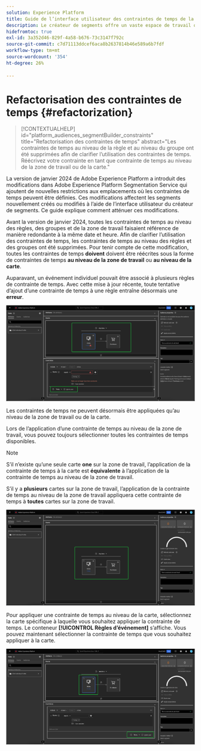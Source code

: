 ```yaml
---
solution: Experience Platform
title: Guide de l’interface utilisateur des contraintes de temps de la segmentation refactorisées
description: Le créateur de segments offre un vaste espace de travail qui vous permet d’interagir avec les éléments de données de profil. L’espace de travail fournit des commandes intuitives pour la création et la modification de règles, telles que le glisser-déposer de mosaïques utilisées pour représenter les propriétés des données.
hidefromtoc: true
exl-id: 3a352d46-829f-4a58-b676-73c3147f792c
source-git-commit: c7d71113ddcef6aca8b2637814b46e589a6b7fdf
workflow-type: tm+mt
source-wordcount: '354'
ht-degree: 26%

---
```


# Refactorisation des contraintes de temps {#refactorization}

>[!CONTEXTUALHELP]
>id="platform_audiences_segmentBuilder_constraints"
>title="Refactorisation des contraintes de temps"
>abstract="Les contraintes de temps au niveau de la règle et au niveau du groupe ont été supprimées afin de clarifier l’utilisation des contraintes de temps. Réécrivez votre contrainte en tant que contrainte de temps au niveau de la zone de travail ou de la carte."

La version de janvier 2024 de Adobe Experience Platform a introduit des modifications dans Adobe Experience Platform Segmentation Service qui ajoutent de nouvelles restrictions aux emplacements où les contraintes de temps peuvent être définies. Ces modifications affectent les segments nouvellement créés ou modifiés à l’aide de l’interface utilisateur du créateur de segments. Ce guide explique comment atténuer ces modifications.

Avant la version de janvier 2024, toutes les contraintes de temps au niveau des règles, des groupes et de la zone de travail faisaient référence de manière redondante à la même date et heure. Afin de clarifier l’utilisation des contraintes de temps, les contraintes de temps au niveau des règles et des groupes ont été supprimées. Pour tenir compte de cette modification, toutes les contraintes de temps **doivent** doivent être réécrites sous la forme de contraintes de temps **au niveau de la zone de travail** ou **au niveau de la carte**.

Auparavant, un événement individuel pouvait être associé à plusieurs règles de contrainte de temps. Avec cette mise à jour récente, toute tentative d’ajout d’une contrainte de temps à une règle entraîne désormais une **erreur**.

![La contrainte de temps au niveau de la règle est mise en surbrillance. L’erreur qui se produit ensuite est également mise en surbrillance. ](../images/ui/segment-refactoring/rule-time-constraint.png)

Les contraintes de temps ne peuvent désormais être appliquées qu’au niveau de la zone de travail ou de la carte.

Lors de l’application d’une contrainte de temps au niveau de la zone de travail, vous pouvez toujours sélectionner toutes les contraintes de temps disponibles.

>[!NOTE]
>
>S’il n’existe qu’une seule carte **one** sur la zone de travail, l’application de la contrainte de temps à la carte est **équivalente** à l’application de la contrainte de temps au niveau de la zone de travail.
>
>S’il y a **plusieurs** cartes sur la zone de travail, l’application de la contrainte de temps au niveau de la zone de travail appliquera cette contrainte de temps à **toutes** cartes sur la zone de travail.

![La contrainte de temps au niveau de la zone de travail est mise en surbrillance.](../images/ui/segment-refactoring/canvas-time-constraint.png)

Pour appliquer une contrainte de temps au niveau de la carte, sélectionnez la carte spécifique à laquelle vous souhaitez appliquer la contrainte de temps. Le conteneur **[!UICONTROL Règles d’événement]** s’affiche. Vous pouvez maintenant sélectionner la contrainte de temps que vous souhaitez appliquer à la carte.

![La contrainte de temps au niveau de la carte est mise en surbrillance.](../images/ui/segment-refactoring/card-time-constraint.png)
